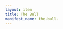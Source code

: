 ```yaml
---
layout: item
title: The Bull 
manifest_name: the-bull-
---
```

<!-- Add an essay or interpretive material below this line,
using HTML or markdown.  Do not modify this file above this line -->
